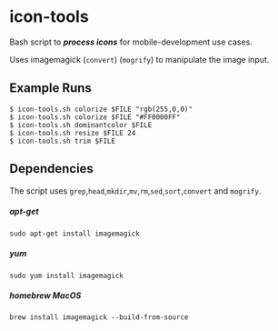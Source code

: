 # icon-tools

Bash script to ***process icons*** for mobile-development use cases.

Uses imagemagick (`convert`) (`mogrify`) to manipulate the image input.
  
## Example Runs

```
$ icon-tools.sh colorize $FILE "rgb(255,0,0)"
$ icon-tools.sh colorize $FILE "#FF0000FF"
$ icon-tools.sh dominantcolor $FILE
$ icon-tools.sh resize $FILE 24
$ icon-tools.sh trim $FILE
```
## Dependencies

The script uses `grep`,`head`,`mkdir`,`mv`,`rm`,`sed`,`sort`,`convert` and `mogrify`.

##### apt-get
```
sudo apt-get install imagemagick
```
##### yum
```
sudo yum install imagemagick
```
##### homebrew MacOS
```
brew install imagemagick --build-from-source
```